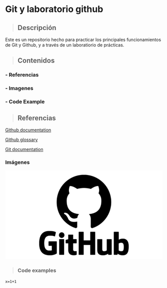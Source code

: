 # Git y laboratorio github

> ## Descripción

Este es un repositorio hecho para practicar los principales funcionamientos de Git y Github, y a través de un laboratiorio de prácticas.

> ## Contenidos
### - Referencias
### - Imagenes
### - Code Example

> ## Referencias
[Github documentation](https://docs.github.com/en)

[Github glossary](https://docs.github.com/en/get-started/learning-about-github/github-glossary)

[Git documentation](https://git-scm.com/doc)

### Imágenes
![GitHub-Logo](/GitHub-Logo.png)

> ### Code examples
```x=1+1```
